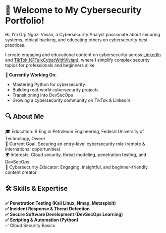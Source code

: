 <h1>👋 Welcome to My Cybersecurity Portfolio!</h1>
<p>Hi, I’m Orji Ngozi Vivian, a Cybersecurity Analyst passionate about securing systems, ethical hacking, and educating others on cybersecurity best practices.</p>
<p>I create engaging and educational content on cybersecurity across <a href="https://www.linkedin.com/in/ngozi-vivian-orji">LinkedIn</a> and <a href="https://www.tiktok.com/@talkcyberwithvivian?_t=ZM-8tnLHn6c5bh&_r=1">TikTok (@TalkCyberWithVivian)</a>, where I simplify complex security topics for professionals and beginners alike.</p>
<b>🚀 Currently Working On:</b>
<ul>
<li>Mastering Python for cybersecurity</li>
<li>Building real-world cybersecurity projects</li>
<li>Transitioning into DevSecOps</li>
<li>Growing a cybersecurity community on TikTok & LinkedIn</li>
  </ul>
<h2>🔍 About Me</h2>
🎓 Education: B.Eng in Petroleum Engineering, Federal University of Technology, Owerri</br>
🎯 Current Goal: Securing an entry-level cybersecurity role (remote & international opportunities)</br>
🌍 Interests: Cloud security, threat modeling, penetration testing, and DevSecOps</br>
📢 Cybersecurity Educator: Engaging, insightful, and beginner-friendly content creator

<h2>🛠️ Skills & Expertise</h2>
<b>✅ Penetration Testing (Kali Linux, Nmap, Metasploit)</b></br>
<b>✅ Incident Response & Threat Detection</b></br>
<b>✅ Secure Software Development (DevSecOps Learning)</b></br>
<b>✅ Scripting & Automation (Python)</b></br>
✅ Cloud Security Basics
